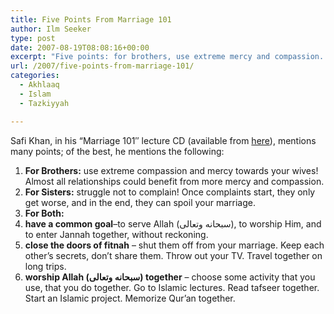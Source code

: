 ```yaml
---
title: Five Points From Marriage 101
author: Ilm Seeker
type: post
date: 2007-08-19T08:08:16+00:00
excerpt: "Five points: for brothers, use extreme mercy and compassion. For sisters, don't complain. For both: have common goals, worship Allah together, and close the doors of fitnah.  And you will be successful, bi idhnillah."
url: /2007/five-points-from-marriage-101/
categories:
  - Akhlaaq
  - Islam
  - Tazkiyyah

---
```

Safi Khan, in his &#8220;Marriage 101&#8243; lecture CD (available from [here][1]), mentions many points; of the best, he mentions the following:

  1. **For Brothers:** use extreme compassion and mercy towards your wives! Almost all relationships could benefit from more mercy and compassion.
  2. **For Sisters:** struggle not to complain! Once complaints start, they only get worse, and in the end, they can spoil your marriage.
  3. **For Both:**
  1. **have a common goal**&#8211;to serve Allah (سبحانه وتعالى), to worship Him, and to enter Jannah together, without reckoning.
  2. **close the doors of fitnah** – shut them off from your marriage. Keep each other&#8217;s secrets, don&#8217;t share them. Throw out your TV. Travel together on long trips.
  3. **worship Allah (سبحانه وتعالى) together** – choose some activity that you use, that you do together. Go to Islamic lectures. Read tafseer together. Start an Islamic project. Memorize Qur&#8217;an together.

 [1]: http://www.salsabeel.com/